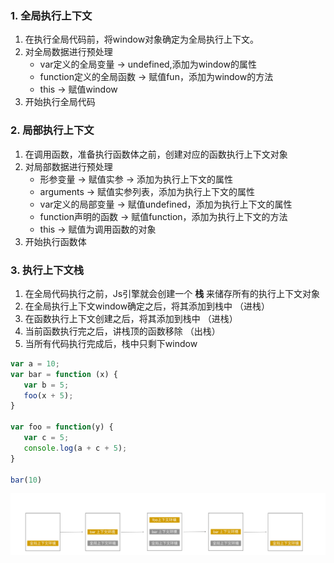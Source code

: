 ### 1. 全局执行上下文
 1. 在执行全局代码前，将window对象确定为全局执行上下文。
 2. 对全局数据进行预处理
    * var定义的全局变量 -> undefined,添加为window的属性
    * function定义的全局函数 -> 赋值fun，添加为window的方法
    * this -> 赋值window
3. 开始执行全局代码

### 2. 局部执行上下文
 1. 在调用函数，准备执行函数体之前，创建对应的函数执行上下文对象
 2. 对局部数据进行预处理
    * 形参变量 -> 赋值实参 -> 添加为执行上下文的属性
    * arguments -> 赋值实参列表，添加为执行上下文的属性
    * var定义的局部变量 -> 赋值undefined，添加为执行上下文的属性
    * function声明的函数 -> 赋值function，添加为执行上下文的方法
    * this -> 赋值为调用函数的对象
3. 开始执行函数体

### 3. 执行上下文栈
 1. 在全局代码执行之前，Js引擎就会创建一个 __栈__ 来储存所有的执行上下文对象
 2. 在全局执行上下文window确定之后，将其添加到栈中 （进栈）
 3. 在函数执行上下文创建之后，将其添加到栈中 （进栈）
 4. 当前函数执行完之后，讲栈顶的函数移除 （出栈）
 5. 当所有代码执行完成后，栈中只剩下window
 ```javascript
var a = 10;
var bar = function (x) {
    var b = 5;
    foo(x + 5);
}

var foo = function(y) {
    var c = 5;
    console.log(a + c + 5);
}

bar(10)

 ```
 ![上下文对象](https://github.com/pangbooo/Typescrpt/blob/javascript-advanced-shangguigu/imgs/%E4%B8%8A%E4%B8%8B%E6%96%87%E5%AF%B9%E8%B1%A1.png)